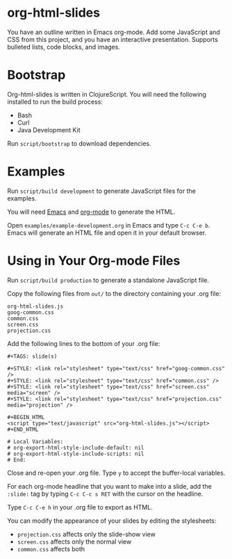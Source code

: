 org-html-slides
========================================

You have an outline written in Emacs org-mode.  Add some JavaScript
and CSS from this project, and you have an interactive
presentation. Supports bulleted lists, code blocks, and images.


Bootstrap
========================================

Org-html-slides is written in ClojureScript. You will need the
following installed to run the build process:

* Bash
* Curl
* Java Development Kit

Run `script/bootstrap` to download dependencies.


Examples
========================================

Run `script/build development` to generate JavaScript files for the examples.

You will need [Emacs](http://www.gnu.org/software/emacs/) and
[org-mode](http://orgmode.org/) to generate the HTML.

Open `examples/example-development.org` in Emacs and type `C-c C-e b`.
Emacs will generate an HTML file and open it in your default browser.


Using in Your Org-mode Files
========================================

Run `script/build production` to generate a standalone JavaScript file.

Copy the following files from `out/` to the directory containing your .org file:

    org-html-slides.js
    goog-common.css
    common.css
    screen.css
    projection.css

Add the following lines to the bottom of your .org file:

    #+TAGS: slide(s)

    #+STYLE: <link rel="stylesheet" type="text/css" href="goog-common.css" />
    #+STYLE: <link rel="stylesheet" type="text/css" href="common.css" />
    #+STYLE: <link rel="stylesheet" type="text/css" href="screen.css" media="screen" />
    #+STYLE: <link rel="stylesheet" type="text/css" href="projection.css" media="projection" />

    #+BEGIN_HTML
    <script type="text/javascript" src="org-html-slides.js"></script>
    #+END_HTML

    # Local Variables:
    # org-export-html-style-include-default: nil
    # org-export-html-style-include-scripts: nil
    # End:

Close and re-open your .org file. Type `y` to accept the buffer-local
variables. 

For each org-mode headline that you want to make into a slide, add the
`:slide:` tag by typing `C-c C-c s RET` with the cursor on the
headline.

Type `C-c C-e h` in your .org file to export as HTML.

You can modify the appearance of your slides by editing the stylesheets:

* `projection.css` affects only the slide-show view
* `screen.css` affects only the normal view
* `common.css` affects both
